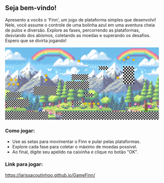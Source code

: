 ## Seja bem-vindo!

Apresento a vocês o 'Finn', um jogo de plataforma simples que desenvolvi! Nele, você assume o controle de uma bolinha azul em uma aventura cheia de pulos e diversão. Explore as fases, percorrendo as plataformas, desviando dos abismos, coletando as moedas e superando os desafios. Espero que se divirta jogando!

![print](https://github.com/LarissaCoutinhoo/GameFinn/blob/main/print.png)

### Como jogar:

- Use as setas para movimentar o Finn e pular pelas plataformas.
- Explore cada fase para coletar o máximo de moedas possível.
- Ao final, digite seu apelido na caixinha e clique no botão "OK".


### Link para jogar: 
https://larissacoutinhoo.github.io/GameFinn/


